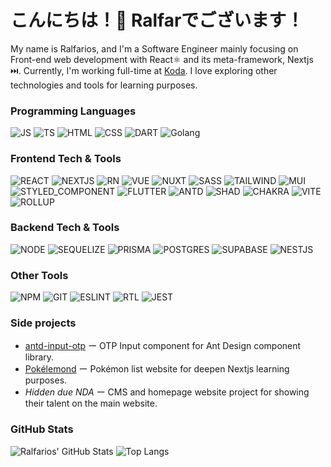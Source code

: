 # こんにちは！👋 Ralfarでございます！

My name is Ralfarios, and I'm a Software Engineer mainly focusing on Front-end web development with React⚛️ and its meta-framework, Nextjs ⏭️. Currently, I'm working full-time at [Koda](https://koda.so/).
I love exploring other technologies and tools for learning purposes.

### Programming Languages
![JS](https://img.shields.io/badge/JavaScript-F7DF1E?style=for-the-badge&logo=JavaScript&logoColor=white) ![TS](https://img.shields.io/badge/TypeScript-007ACC?style=for-the-badge&logo=typescript&logoColor=white) ![HTML](https://img.shields.io/badge/HTML5-E34F26?style=for-the-badge&logo=html5&logoColor=white) ![CSS](https://img.shields.io/badge/CSS3-1572B6?style=for-the-badge&logo=css3&logoColor=white) ![DART](https://img.shields.io/badge/Dart-0175C2?style=for-the-badge&logo=dart&logoColor=white) ![Golang](https://img.shields.io/badge/Go-00ADD8?style=for-the-badge&logo=go&logoColor=white)

### Frontend Tech & Tools
![REACT](https://img.shields.io/badge/React-20232A?style=for-the-badge&logo=react&logoColor=61DAFB) ![NEXTJS](https://img.shields.io/badge/Next.js-000?logo=nextdotjs&logoColor=fff&style=for-the-badge) ![RN](https://img.shields.io/badge/React_Native-20232A?style=for-the-badge&logo=react&logoColor=61DAFB) ![VUE](https://img.shields.io/badge/Vue.js-35495E?style=for-the-badge&logo=vue.js&logoColor=4FC08D) ![NUXT](https://img.shields.io/badge/nuxt%20js-00C58E?style=for-the-badge&logo=nuxtdotjs&logoColor=white) ![SASS](https://img.shields.io/badge/Sass-CC6699?style=for-the-badge&logo=sass&logoColor=white) ![TAILWIND](https://img.shields.io/badge/Tailwind_CSS-38B2AC?style=for-the-badge&logo=tailwind-css&logoColor=white) ![MUI](https://img.shields.io/badge/Material--UI-0081CB?style=for-the-badge&logo=material-ui&logoColor=white) ![STYLED_COMPONENT](https://img.shields.io/badge/styled--components-DB7093?style=for-the-badge&logo=styled-components&logoColor=white) ![FLUTTER](https://img.shields.io/badge/Flutter-02569B?style=for-the-badge&logo=flutter&logoColor=white) ![ANTD](https://img.shields.io/badge/Ant%20Design-1890FF?style=for-the-badge&logo=antdesign&logoColor=white) ![SHAD](https://img.shields.io/badge/shadcn%2Fui-000000?style=for-the-badge&logo=shadcnui&logoColor=white) ![CHAKRA](https://img.shields.io/badge/Chakra--UI-319795?style=for-the-badge&logo=chakra-ui&logoColor=white) ![VITE](https://img.shields.io/badge/Vite-B73BFE?style=for-the-badge&logo=vite&logoColor=FFD62E) ![ROLLUP](https://img.shields.io/badge/rollup%20js-EC4A3F?style=for-the-badge&logo=rollup.js&logoColor=white)

### Backend Tech & Tools
![NODE](https://img.shields.io/badge/Node%20js-339933?style=for-the-badge&logo=nodedotjs&logoColor=white) ![SEQUELIZE](https://img.shields.io/badge/Sequelize-52B0E7?style=for-the-badge&logo=Sequelize&logoColor=white) ![PRISMA](https://img.shields.io/badge/Prisma-3982CE?style=for-the-badge&logo=Prisma&logoColor=white) ![POSTGRES](https://img.shields.io/badge/PostgreSQL-316192?style=for-the-badge&logo=postgresql&logoColor=white) ![SUPABASE](https://img.shields.io/badge/Supabase-181818?style=for-the-badge&logo=supabase&logoColor=white) ![NESTJS](https://img.shields.io/badge/nestjs-E0234E?style=for-the-badge&logo=nestjs&logoColor=white)

### Other Tools
![NPM](https://img.shields.io/badge/npm-CB3837?style=for-the-badge&logo=npm&logoColor=white) ![GIT](https://img.shields.io/badge/GIT-E44C30?style=for-the-badge&logo=git&logoColor=white) ![ESLINT](https://img.shields.io/badge/ESLint-4B3263?style=for-the-badge&logo=eslint&logoColor=white) ![RTL](https://img.shields.io/badge/testing%20library-323330?style=for-the-badge&logo=testing-library&logoColor=red) ![JEST](https://img.shields.io/badge/Jest-C21325?style=for-the-badge&logo=jest&logoColor=white)

### Side projects
- [antd-input-otp](https://www.npmjs.com/package/antd-input-otp) ー OTP Input component for Ant Design component library.
- [Pokélemond](https://pokelemond.vercel.app/) ー Pokémon list website for deepen Nextjs learning purposes.
- *Hidden due NDA* ー CMS and homepage website project for showing their talent on the main website.

### GitHub Stats
![Ralfarios' GitHub Stats](https://github-readme-stats.vercel.app/api?username=ralfarios&show_icons=true&theme=dark)
![Top Langs](https://github-readme-stats.vercel.app/api/top-langs/?username=ralfarios&layout=compact&theme=dark)

